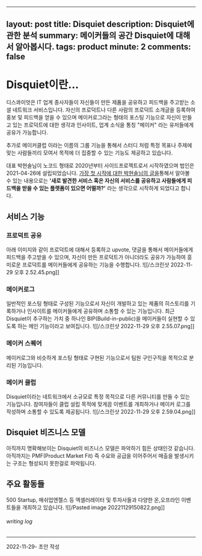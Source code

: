 
---
layout: post
title: Disquiet
description:  Disquiet에 관한 분석
summary: 메이커들의 공간 Disquiet에 대해서 알아봅시다.
tags: product
minute: 2
comments: false
---

# Disquiet이란...
디스콰이엇은 IT 업계 종사자들이 자신들이 만든 제품을 공유하고 피드백을 주고받는 소셜 네트워크 서비스입니다. 자신의 프로덕트나 다른 사람의 프로덕트 소개글을 등록하여 홍보 및 피드백을 얻을 수 있으며 메이커로그라는 형태의 포스팅 기능으로 자신이 만들고 있는 프로덕트에 대한 생각과 인사이트, 업계 소식을 통칭 "메이커" 라는 유저들에게 공유가 가능합니다.

추가로 메이커클럽 이라는 이름의 그룹 기능을 통해서 스터디 처럼 특정 목표나 주제에 맞는 사람들끼리 모여서 목적에 더 집중할 수 있는 기능도 제공하고 있습니다.

대표 박현솔님이 노코드 형태로 2020년부터 사이드프로젝트로서 시작하였으며 법인은 2021-04-26에 설립되었습니다. [가장 첫 시작에 대한 박현솔님의 글을](https://www.disquiet.tech/post/validation-in-two-weeks)통해서 알아볼 수 있는 내용으로는 **'새로 발견한 서비스 혹은 자신의 서비스를 공유하고 사람들에게 피드백을 받을 수 있는 플랫폼이 있으면 어떨까?'** 라는 생각으로 시작하게 되었다고 합니다.


## 서비스 기능

### 프로덕트 공유
아래 이미지와 같이 프로덕트에 대해서 등록하고 upvote, 댓글을 통해서 메이커들에게 피드백을 주고받을 수 있으며, 자신이 만든 프로덕트가 아니더라도 공유가 가능하여 흥미로운 프로덕트를 메이커들에게 공유하는 기능을 수행합니다.
![[/스크린샷 2022-11-29 오후 2.52.45.png]]


### 메이커로그
일반적인 포스팅 형태로 구성된 기능으로서 자신이 개발하고 있는 제품의 히스토리를 기록하거나 인사이트를 메이커들에게 공유하며 소통할 수 있는 기능입니다. 최근 Disquiet이 추구하는 가치 중 하나인 BIP(Build-in-public)을 메이커들이 실현할 수 있도록 하는 메인 기능이라고 보여집니다.
![[/스크린샷 2022-11-29 오후 2.55.07.png]]


### 메이커 스퀘어
메이커로그와 비슷하게 포스팅 형태로 구현된 기능으로서 팀원 구인구직을 목적으로 분리된 기능입니다.

### 메이커 클럽
Disquiet이라는 네트워크에서 소규모로 특정 목적으로 다른 커뮤니티를 만들 수 있는 기능입니다. 참여자들이 클럽 설립 목적에 맞게끔 이벤트를 개최하거나 메이커 로그를 작성하며 소통할 수 있도록 제공됩니다.
![[/스크린샷 2022-11-29 오후 2.59.04.png]]


## Disquiet 비즈니스 모델
아직까지 명확해보이는 Disquiet의 비즈니스 모델은 파악하기 힘든 상태인것 같습니다. 아직까지는 PMF(Product Market Fit) 즉 수요와 공급을 이어주어서 매출을 발생시키는 구조는 형성되지 못한걸로 파악됩니다.

## 주요 활동들
500 Startup, 매쉬업엔젤스 등 엑셀러레이터 및 투자사들과 다양한 온,오프라인 이벤트들을 개최하고 있습니다.
![[/Pasted image 20221129150822.png]]


###### writing log
----
2022-11-29- 초안 작성
